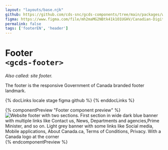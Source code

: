 ```yaml
---
layout: "layouts/base.njk"
github: https://github.com/cds-snc/gcds-components/tree/main/packages/web/src/components/gcds-footer
figma: https://www.figma.com/file/mh2maMG2NBtk41k1O1UGHV/Canadian-Digital-Service%E2%80%A8---GC-Design-System?node-id=3471%3A9834&t=ciEmm7GYyGAY73zZ-0
permalink: false
tags: ['footerEN', 'header']
---
```


# Footer <br>`<gcds-footer>`

_Also called: site footer._

The footer is the responsive Government of Canada branded footer landmark.

{% docLinks locale stage figma github %}
{% enddocLinks %}

{% componentPreview "Footer component preview" %}
<img src="/images/en/components/preview-footer.svg" alt="Website footer with two sections. First section in wide dark blue banner with multiple links like Contact us, News, Departments and agencies,Prime Minister,  and so on. Light grey banner with some links like Social media, Mobile applications, About Canada.ca, Terms of Conditions, Privacy. With a Canada logo at the corner"/>
{% endcomponentPreview %}
